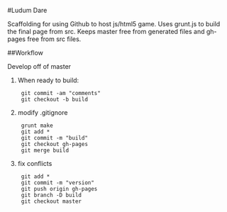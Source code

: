 #Ludum Dare

Scaffolding for using Github to host js/html5 game.
Uses grunt.js to build the final page from src.
Keeps master free from generated files and gh-pages free from src files.

##Workflow

Develop off of master

1. When ready to build:

        git commit -am "comments"
        git checkout -b build

2. modify .gitignore

        grunt make
        git add *
        git commit -m "build"
        git checkout gh-pages
        git merge build

3. fix conflicts

        git add *
        git commit -m "version"
        git push origin gh-pages
        git branch -D build
        git checkout master
